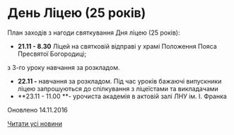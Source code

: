 # День Ліцею (25 років)

План заходів з нагоди святкування Дня ліцею (25 років):

- **21.11 - 8.30** Ліцей на святковій відправі у храмі Положення Пояса Пресвятої Богородиці;

з 3-го уроку навчання за розкладом.
- **22.11 -** навчання за розкладом. Під час уроків бажаючі випускники ліцею запрошуються до спілкування з ліцеїстами та викладачами
- **23.11 - 11.00 **- урочиста академія в актовій залі ЛНУ ім. І. Франка

Оновлено 14.11.2016

[Читати усі новини](/news)
